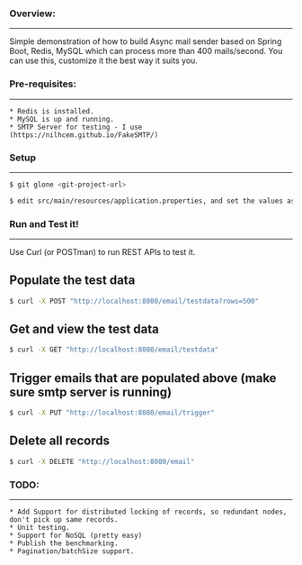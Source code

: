 ### Overview:
-------------
Simple demonstration of how to build Async mail sender based on Spring Boot, Redis, MySQL which can process more than 400 mails/second. You can use this, customize it the best way it suits you.


### Pre-requisites:
-------------------
    * Redis is installed.
    * MySQL is up and running.
    * SMTP Server for testing - I use (https://nilhcem.github.io/FakeSMTP/)


### Setup
---------
```bash
$ git glone <git-project-url>
```

```bash
$ edit src/main/resources/application.properties, and set the values as per your environment.
```


### Run and Test it!
--------------------
Use Curl (or POSTman) to run REST APIs to test it.

  ## Populate the test data
  ```bash
  $ curl -X POST "http://localhost:8080/email/testdata?rows=500"
  ```

  ## Get and view the test data
  ```bash
  $ curl -X GET "http://localhost:8080/email/testdata"
  ```


  ## Trigger emails that are populated above (make sure smtp server is running)
  ```bash
  $ curl -X PUT "http://localhost:8080/email/trigger"  
```

  ## Delete all records
  ```bash
  $ curl -X DELETE "http://localhost:8080/email"
  ```


### TODO:
---------
    * Add Support for distributed locking of records, so redundant nodes, don't pick up same records.
    * Unit testing.
    * Support for NoSQL (pretty easy)
    * Publish the benchmarking.
    * Pagination/batchSize support.
